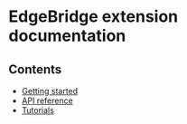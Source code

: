# EdgeBridge extension documentation

## Contents

* [Getting started](./getting-started.md)
* [API reference](./api-reference.md)
* [Tutorials](./tutorials/README.md)
